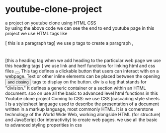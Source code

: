# youtube-clone-project
a project  on youtube clone using HTML CSS  
by using the above code we can see the end to end youtube page 
in this project we use HTML tags like <p> </P> [ this is a paragraph tag] we use p tags to create a paragraph  ,
<h1> </h1> [this a heading tag when we add heading to the particular web page we use this heading tags ]
we use link and  herf functions for linking  html and css files 
<button></button>  This tag defines a clickable button that users can interact with on a webpage. Text or other inline elements can be placed between the opening <button> and closing </button> tags to display on the button.
div is a tag that stands for "division." It defines a generic container or a section within an HTML document.
soo on use all the basic to advanced level html functions in this Youtube clone project 
Coming to CSS: 
we use CSS [cascading style sheets ]  is a stylesheet language used to describe the presentation of a document written in a markup language, most commonly HTML. It is a cornerstone technology of the World Wide Web, working alongside HTML (for structure) and JavaScript (for interactivity) to create web pages.
we use all the basic to advanced styling properities in css 

